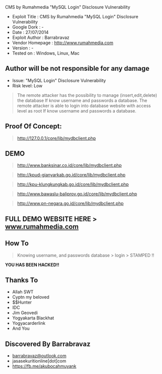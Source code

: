 CMS by Rumahmedia "MySQL Login" Disclosure Vulnerability

* Exploit Title : CMS by Rumahmedia "MySQL Login" Disclosure Vulnerability
* Google Dork : -
* Date : 27/07/2014
* Exploit Author : Barrabravaz
* Vendor Homepage : http://www.rumahmedia.com
* Version : -
* Tested on : Windows, Linux, Mac

## Author will be not responsible for any damage
* Issue: "MySQL Login" Disclosure Vulnerability
* Risk level: Low

> The remote attacker has the possibility to manage (insert,edit,delete) the database If know username and passwords a database.
> The remote attacker is able to login into database website with access level as root If know username and passwords a database.

## Proof Of Concept:
> http://127.0.0.1/core/lib/mydbclient.php

## DEMO
> http://www.banksinar.co.id/core/lib/mydbclient.php

> http://kpud-gianyarkab.go.id/core/lib/mydbclient.php

> http://kpu-klungkungkab.go.id/core/lib/mydbclient.php

> http://www.bawaslu-baliprov.go.id/core/lib/mydbclient.php

> http://www.pn-negara.go.id/core/lib/mydbclient.php

## FULL DEMO WEBSITE HERE > www.rumahmedia.com

## How To
> Knowing username, and passwords database > login > STAMPED !! 

**YOU HAS BEEN HACKED!!**

## Thanks To
* Allah SWT
* Cyptn my beloved
* $$Hunter
* IDC
* Jim Geovedi
* Yogyakarta Blackhat
* Yogyacarderlink
* And You

## Discovered By Barrabravaz
* barrabravaz@outlook.com 
* jasasekuritionline[dot]com
* https://fb.me/akubocahmuyank